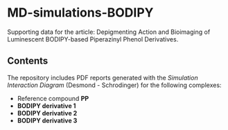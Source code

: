 # MD-simulations-BODIPY
Supporting data for the article: Depigmenting Action and Bioimaging of Luminescent BODIPY-based Piperazinyl Phenol Derivatives. 

## Contents
The repository includes PDF reports generated with the *Simulation Interaction Diagram* (Desmond - Schrodinger) for the following complexes:
- Reference compound **PP**
- **BODIPY derivative 1**
- **BODIPY derivative 2**
- **BODIPY derivative 3**
